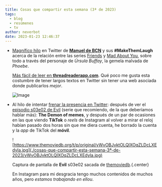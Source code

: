 ```yaml
---
title: Cosas que compartir esta semana (3ª de 2023)
tags:
  - blog
  - resúmenes
  - tv
author: neverbot
date: 2023-01-23 12:46:37
---
```



- [Magnífico hilo](https://twitter.com/Manuel_de_BCN/status/1613600522618929168) en Twitter de [**Manuel de BCN**](https://twitter.com/Manuel_de_BCN) y sus **#MakeThemLaugh** acerca de la relación entre las series [Friends](https://thetvdb.com/series/friends) y [Mad About You](https://thetvdb.com/series/mad-about-you), sobre todo a través del personaje de *Úrsula Buffay*, la gemela malvada de *Phoebe*.

  [Más fácil de leer en **threadreaderapp.com**](https://threadreaderapp.com/thread/1613600522618929168.html). Qué poco me gusta esta costumbre de tener largos textos en Twitter sin tener una web asociada donde publicarlos *mejor*.

  ![Image](./cosas-que-compartir-esta-semana-3ª-de-2023/FmTerRWXgAA9LgW.jpg)
  
- Al hilo de intentar [frenar la presencia en Twitter](/not-on-twitter-anymore/): después de ver el [episodio s03e02 de Evil](https://www.themoviedb.org/tv/86848-evil/season/3/episode/2) (serie que recomiendo, de la que deberíamos hablar más): **The Demon of memes**, y después de un par de ocasiones en las que viendo **TikTok** o *reels* de Instagram al volver a mirar el reloj habían pasado dos horas sin que me diera cuenta, he borrado la cuenta y la *app* de TikTok del **móvil**.

  ![https://www.themoviedb.org/t/p/original/vWvOBJvktOLQlXOqZLDcLXEdyla.jpg](./cosas-que-compartir-esta-semana-3ª-de-2023/vWvOBJvktOLQlXOqZLDcLXEdyla.jpg)

  Captura de pantalla de **Evil** s03e02 sacada de [themoviedb](https://www.themoviedb.org/tv/86848-evil/season/3/episode/2).{.center}
  
  En Instagram para mi desgracia tengo muchos contenidos de muchos años, pero *estamos trabajando en ellou*.
